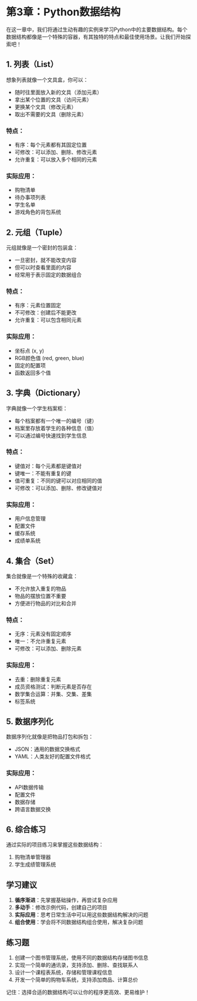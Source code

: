# 第3章：Python数据结构

在这一章中，我们将通过生动有趣的实例来学习Python中的主要数据结构。每个数据结构都像是一个特殊的容器，有其独特的特点和最佳使用场景。让我们开始探索吧！

## 1. 列表（List）

想象列表就像一个文具盒，你可以：
- 随时往里面放入新的文具（添加元素）
- 拿出某个位置的文具（访问元素）
- 更换某个文具（修改元素）
- 取出不需要的文具（删除元素）

### 特点：
- 有序：每个元素都有其固定位置
- 可修改：可以添加、删除、修改元素
- 允许重复：可以放入多个相同的元素

### 实际应用：
- 购物清单
- 待办事项列表
- 学生名单
- 游戏角色的背包系统

## 2. 元组（Tuple）

元组就像是一个密封的包装盒：
- 一旦密封，就不能改变内容
- 但可以时查看里面的内容
- 经常用于表示固定的数据组合

### 特点：
- 有序：元素位置固定
- 不可修改：创建后不能更改
- 允许重复：可以包含相同元素

### 实际应用：
- 坐标点 (x, y)
- RGB颜色值 (red, green, blue)
- 固定的配置项
- 函数返回多个值

## 3. 字典（Dictionary）

字典就像一个学生档案柜：
- 每个档案都有一个唯一的编号（键）
- 档案里存放着学生的各种信息（值）
- 可以通过编号快速找到学生信息

### 特点：
- 键值对：每个元素都是键值对
- 键唯一：不能有重复的键
- 值可重复：不同的键可以对应相同的值
- 可修改：可以添加、删除、修改键值对

### 实际应用：
- 用户信息管理
- 配置文件
- 缓存系统
- 成绩单系统

## 4. 集合（Set）

集合就像是一个特殊的收藏盒：
- 不允许放入重复的物品
- 物品的摆放位置不重要
- 方便进行物品的对比和合并

### 特点：
- 无序：元素没有固定顺序
- 唯一：不允许重复元素
- 可修改：可以添加、删除元素

### 实际应用：
- 去重：删除重复元素
- 成员资格测试：判断元素是否存在
- 数学集合运算：并集、交集、差集
- 标签系统

## 5. 数据序列化

数据序列化就像是把物品打包和拆包：
- JSON：通用的数据交换格式
- YAML：人类友好的配置文件格式

### 实际应用：
- API数据传输
- 配置文件
- 数据存储
- 跨语言数据交换

## 6. 综合练习

通过实际的项目练习来掌握这些数据结构：
1. 购物清单管理器
2. 学生成绩管理系统

## 学习建议

1. **循序渐进**：先掌握基础操作，再尝试复杂应用
2. **多动手**：修改示例代码，创建自己的项目
3. **实际应用**：思考日常生活中可以用这些数据结构解决的问题
4. **组合使用**：学会将不同数据结构组合使用，解决复杂问题

## 练习题

1. 创建一个图书管理系统，使用不同的数据结构存储图书信息
2. 实现一个简单的通讯录，支持添加、删除、查找联系人
3. 设计一个课程表系统，存储和管理课程信息
4. 开发一个简单的购物车系统，支持添加商品、计算总价

记住：选择合适的数据结构可以让你的程序更高效、更易维护！ 